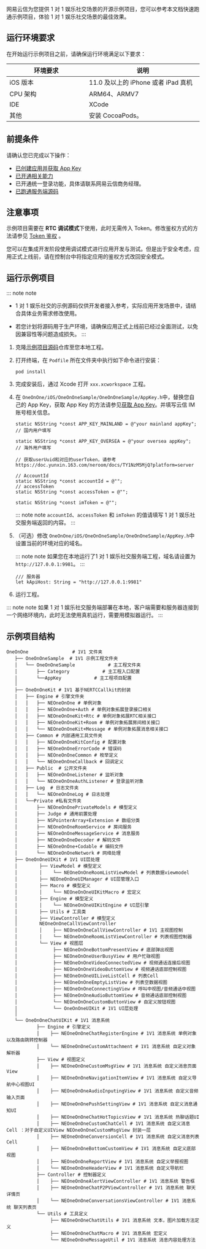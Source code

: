 <!-- keywords: Sample Code, 示例项目源码, 1V1, 1对1娱乐社交-->
网易云信为您提供 1 对 1 娱乐社交场景的开源示例项目，您可以参考本文档快速跑通示例项目，体验 1 对 1 娱乐社交场景的最佳效果。

## 运行环境要求

在开始运行示例项目之前，请确保运行环境满足以下要求：


<style>
table th:first-of-type {
    width: 35%;
}
table th:nth-of-type(2) {
    width: 50%;
}
</style>

| 环境要求  | 说明                                      |
| --------- | ------------------------------------------- |
| iOS 版本  | 11.0 及以上的 iPhone 或者 iPad 真机         |
| CPU 架构 | ARM64、ARMV7                               |
| IDE       | XCode                                       |
| 其他    | 安装 CocoaPods。  |


## <span id="前提条件">前提条件</span>
请确认您已完成以下操作：

- [已创建应用并获取 App Key](https://doc.yunxin.163.com/docs/jcyOTA0ODM/jE3OTc5NTY?platformId=50002)
- [已开通相关能力](https://doc.yunxin.163.com/1v1-social/docs/zk3NTk1NzU?platform=iOS)
- 已开通统一登录功能，具体请联系网易云信商务经理。
- [已跑通服务端源码](https://doc.yunxin.163.com/1v1-social/docs/jE2NjQ1MzY?platform=server)
## 注意事项

示例项目需要在 **RTC 调试模式**下使用，此时无需传入 Token。修改鉴权方式的方法请参见 <a href="https://doc.yunxin.163.com/nertc/docs/TQ0MTI2ODQ?platform=android" target="_blank">Token 鉴权</a> 。

您可以在集成开发阶段使用调试模式进行应用开发与测试。但是出于安全考虑，应用正式上线前，请在控制台中将指定应用的鉴权方式改回安全模式。


## <span id="快速跑通 Sample Code">运行示例项目</span>

::: note note
- 1 对 1 娱乐社交的示例源码仅供开发者接入参考，实际应用开发场景中，请结合具体业务需求修改使用。

- 若您计划将源码用于生产环境，请确保应用正式上线前已经过全面测试，以免因兼容性等问题造成损失。
:::

1. 克隆<a href="https://github.com/netease-kit/1V1" target="_blank">示例项目源码</a>仓库至您本地工程。


2. 打开终端，在 `Podfile` 所在文件夹中执行如下命令进行安装：
    ```
    pod install
    ```
3. 完成安装后，通过 Xcode 打开 `xxx.xcworkspace` 工程。

4. 在 `OneOnOne/iOS/OneOnOneSample/OneOnOneSample/AppKey.h`中，替换您自己的 App Key，获取 App Key 的方法请参见<a href="https://doc.yunxin.163.com/docs/jcyOTA0ODM/jcwMDQ2MTg?platformId=50192#获取 App Key" target="_blank">获取 App Key</a>。并填写云信 IM 账号相关信息。
    ```
    static NSString *const APP_KEY_MAINLAND = @"your mainland appKey";  // 国内用户填写

    static NSString *const APP_KEY_OVERSEA = @"your oversea appKey";  // 海外用户填写

    // 获取userUuid和对应的userToken，请参考https://doc.yunxin.163.com/neroom/docs/TY1NzM5MjQ?platform=server

    // AccountId
    static NSString *const accountId = @"";
    // accessToken
    static NSString *const accessToken = @"";

    static NSString *const imToken = @"";
    ```

    ::: note note
    `accountId`、`accessToken` 和 `imToken` 的值请填写 1 对 1 娱乐社交服务端返回的内容。
    :::

5. （可选）修改 `OneOnOne/iOS/OneOnOneSample/OneOnOneSample/AppKey.h`中设置当前的环境对应的域名。


    ::: note note
    如果您在本地运行了1 对 1 娱乐社交服务端工程，域名请设置为 `http://127.0.0.1:9981`。
    :::
    ```
    /// 服务器
    let kApiHost: String = "http://127.0.0.1:9981"
    
    ```
  
6. 运行工程。

::: note note
如果 1 对 1 娱乐社交服务端部署在本地，客户端需要和服务器连接到一个网络环境内，此时无法使用真机运行，需要用模拟器运行。
:::

## 示例项目结构
```
OneOnOne                # 1V1 文件夹
   ├── OneOnOneSample  # 1V1 示例工程文件夹
   │   └── OneOnOneSample            # 主工程文件夹
   │       ├── Category            # 主工程入口配置
   │       └──AppKey            # 主工程项目配置
   │   
   ├── OneOnOneKit # 1V1 基于NERTCCallkit的封装
   │   ├── Engine # 引擎文件夹
   │   │   ├── NEOneOnOne # 单例对象
   │   │   ├── NEOneOnOne+Auth # 单例对象拓展登录接口相关
   │   │   ├── NEOneOnOneKit+Rtc # 单例对象拓展RTC相关接口
   │   │   ├── NEOneOnOneKit+Room # 单例对象拓展房间相关接口
   │   │   └── NEOneOnOneKit+Message # 单例对象拓展消息相关接口
   │   ├── Common # 内部通用工具文件夹
   │   │   ├── NEOneOnOneKitConfig # 配置对象
   │   │   ├── NEOneOnOneErrorCode # 错误码
   │   │   ├── NEOneOnOneCommon # 枚举定义
   │   │   └── NEOneOnOneCallback # 回调定义
   │   ├── Public  # 公开文件夹
   │   │   ├── NEOneOnOneListener # 监听对象
   │   │   └── NEOneOnOneAuthListener # 登录监听对象
   │   ├── Log  # 日志文件夹
   │   │   └── NEOneOnOneLog # 日志处理
   │   └──Private #私有文件夹
   │       ├── NEOneOnOnePrivateModels # 模型定义
   │       ├── Judge # 通用前置处理
   │       ├── NSPointerArray+Extension # 数组分类
   │       ├── NEOneOnOneRoomService # 房间服务
   │       ├── NEOneOnOneMessageService # 消息服务
   │       ├── NEOneOnOneDecoder # 解码文件
   │       ├── NEOneOnOne+Codable # 编码文件
   │       └── NEOneOnOneNetwork # 网络处理
   ├── OneOnOneUIKit # 1V1 UI层处理
   │        ├── ViewModel # 模型定义
   │        │    └── NEOneOnOneRoomListViewModel # 列表数据viewmodel
   │        ├── NEOneOnOneUIManager # UI层管理入口
   │        ├── Macro # 模型定义
   │        │    └── NEOneOnOneUIKitMacro # 宏定义
   │        ├── Engine # 模型定义
   │        │    └── NEOneOnOneUIKitEngine # UI层引擎
   │        ├── Utils # 工具类
   │        ├── ViewController # 模型定义
   │        NEOneOnOneCallViewController
   │        │    ├── NEOneOnOneCallViewController # 1V1 主视图控制
   │        │    └── NEOneOnOneRoomListViewController # 列表视图控制器
   │        └── View # 视图层
   │             ├── NEOneOnOneBottomPresentView # 底部弹出视图
   │             ├── NEOneOnOneUserBusyView # 用户忙碌视图
   │             ├── NEOneOnOneVideoConnectedView # 视频通话连接后视图
   │             ├── NEOneOnOneVideoButtomView # 视频通话底部控制视图
   │             ├── NEOneOnOneUILiveListCell # 列表Cell
   │             ├── NEOneOnOneEmptyListView # 列表空数据视图
   │             ├── NEOneOnOneConnectingView # 呼叫中视图/音频通话中视图
   │             ├── NEOneOnOneAudioButtomView # 音频通话底部控制视图
   │             └── NEOneOnOneCustomButtonView # 自定义按钮视图
   │             └── OneOnOneUIKit # 1V1 UI层处理
   │
   └── OneOnOneChatUIKit # 1V1 消息系统
           ├── Engine # 引擎定义
           │    ├── NEOneOnOneChatRegisterEngine # 1V1 消息系统 单例对象以及路由跳转控制器
           │    └── NEOneOnOneCustomAttachment # 1V1 消息系统 自定义对象解析器
           ├── View # 视图定义
           │    ├── NEOneOnOneCustomMsgView # 1V1 消息系统 自定义消息页面View
           │    ├── NEOneOnOneNavigationItemView # 1V1 消息系统 自定义导航中心视图UI
           │    ├── NEOneOnOneAudioInputingView # 1V1 消息系统 自定义音频输入页面
           │    ├── NEOneOnOnePushSettingView # 1V1 消息系统 自定义消息通知UI
           │    ├── NEOneOnOneChatHotTopicsView # 1V1 消息系统 热聊话题UI
           │    ├── NEOneOnOneCustomChatCell # 1V1 消息系统 自定义消息Cell ：对于自定义UIView NEOneOnOneCustomMsgView 封装一层
           │    ├── NEOneOnOneConversionCell # 1V1 消息系统 自定义消息列表Cell
           │    ├── NEOneOnOneBottomCustomView # 1V1 消息系统 自定义底部视图
           │    ├── NEOneOnOneReportView # 1V1 消息系统 自定义举报视图
           │    └── NEOneOnOneHeaderView # 1V1 消息系统 自定义导航栏
           ├── Controller # 控制器定义
           │    ├── NEOneOnOneAlertViewController # 1V1 消息系统 警告框
           │    ├── NEOneOnOneChatP2PViewController # 1V1 消息系统 聊天详情页
           │    └── NEOneOnOneConversationsViewController # 1V1 消息系统 聊天列表页
           └── Utils # 工具定义
                ├── NEOneOnOneChatUtils # 1V1 消息系统 文本，图片加载方法定义
                ├── NEOneOnOneChatMacro # 1V1 消息系统 宏定义
                └── NEOneOnOneMessageUtil # 1V1 消息系统 消息内容处理方法
```




